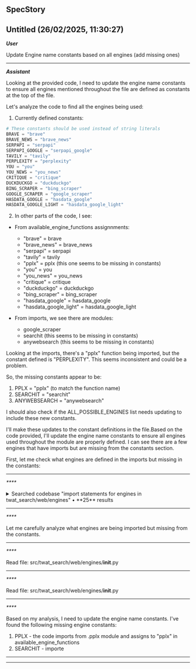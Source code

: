 ## SpecStory

## Untitled (26/02/2025, 11:30:27)

_**User**_

Update Engine name constants based on all engines (add missing ones)

---

_**Assistant**_

<think>Looking at the provided code, I need to update the engine name constants to ensure all engines mentioned throughout the file are defined as constants at the top of the file. 

Let's analyze the code to find all the engines being used:

1. Currently defined constants:
```python
# These constants should be used instead of string literals
BRAVE = "brave"
BRAVE_NEWS = "brave_news"
SERPAPI = "serpapi"
SERPAPI_GOOGLE = "serpapi_google"
TAVILY = "tavily"
PERPLEXITY = "perplexity"
YOU = "you"
YOU_NEWS = "you_news"
CRITIQUE = "critique"
DUCKDUCKGO = "duckduckgo"
BING_SCRAPER = "bing_scraper"
GOOGLE_SCRAPER = "google_scraper"
HASDATA_GOOGLE = "hasdata_google"
HASDATA_GOOGLE_LIGHT = "hasdata_google_light"
```

2. In other parts of the code, I see:
- From available_engine_functions assignnments:
  - "brave" = brave
  - "brave_news" = brave_news
  - "serpapi" = serpapi
  - "tavily" = tavily
  - "pplx" = pplx (this one seems to be missing in constants)
  - "you" = you
  - "you_news" = you_news
  - "critique" = critique
  - "duckduckgo" = duckduckgo
  - "bing_scraper" = bing_scraper
  - "hasdata_google" = hasdata_google
  - "hasdata_google_light" = hasdata_google_light

- From imports, we see there are modules:
  - google_scraper
  - searchit (this seems to be missing in constants)
  - anywebsearch (this seems to be missing in constants)

Looking at the imports, there's a "pplx" function being imported, but the constant defined is "PERPLEXITY". This seems inconsistent and could be a problem.

So, the missing constants appear to be:
1. PPLX = "pplx" (to match the function name)
2. SEARCHIT = "searchit"
3. ANYWEBSEARCH = "anywebsearch"

I should also check if the ALL_POSSIBLE_ENGINES list needs updating to include these new constants.

I'll make these updates to the constant definitions in the file.</think>Based on the code provided, I'll update the engine name constants to ensure all engines used throughout the module are properly defined. I can see there are a few engines that have imports but are missing from the constants section.

First, let me check what engines are defined in the imports but missing in the constants:

---

_****_

<details>
            <summary>Searched codebase "import statements for engines in twat_search/web/engines" • **25** results</summary>
        
| File | Lines |
|------|-------|
| `src/twat_search/web/engines/__init__.py` | L157-198 |
| `src/twat_search/web/engines/__init__.py` | L1-28 |
| `src/twat_search/web/engines/__init__.py` | L82-157 |
| `src/twat_search/web/engines/__init__.py` | L248-305 |
| `src/twat_search/web/engines/__init__.py` | L320-329 |
| `src/twat_search/web/engines/__init__.py` | L198-248 |
| `src/twat_search/web/engines/__init__.py` | L28-82 |
| `src/twat_search/web/engines/base.py` | L67-105 |
| `src/twat_search/web/engines/base.py` | L105-125 |
| `src/twat_search/web/engines/base.py` | L1-54 |
| `src/twat_search/web/engines/anywebsearch.py` | L1-26 |
| `src/twat_search/web/engines/__init__.py` | L305-320 |
| `src/twat_search/web/engines/anywebsearch.py` | L638-671 |
| `src/twat_search/web/engines/base.py` | L125-135 |
| `src/twat_search/web/engines/google_scraper.py` | L1-54 |
| `src/twat_search/web/engines/__init__.py` | L329-341 |
| `src/twat_search/web/engines/searchit.py` | L675-717 |
| `twat_search.txt` | L487-524 |
| `src/twat_search/web/__init__.py` | L1-83 |
| `src/twat_search/web/cli.py` | L100-140 |
| `.specstory/history/2025-02-25_06-34-implementing-safe-import-patterns-in-modules.md` | L839-909 |
| `src/twat_search/web/cli.py` | L313-367 |
| `twat_search.txt` | L1101-1135 |
| `src/twat_search/web/cli.py` | L140-179 |
| `.specstory/history/2025-02-25_04-48-unifying-search-engine-parameters-in-twat-search.md` | L4794-4860 |

</details>

---

_****_



Let me carefully analyze what engines are being imported but missing from the constants.

---

_****_

Read file: src/twat_search/web/engines/__init__.py

---

_****_

Read file: src/twat_search/web/engines/__init__.py

---

_****_



Based on my analysis, I need to update the engine name constants. I've found the following missing engine constants:

1. PPLX - the code imports from .pplx module and assigns to "pplx" in available_engine_functions
2. SEARCHIT - importe

---



---

